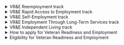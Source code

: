 

<details>
  <summary>VR&E Reemployment track</summary>
https://www.va.gov/careers-employment/vocational-rehabilitation/programs/reemployment/
<blockquote>
  <details>
    <summary>Current</summary>

   ![Screen Shot 2020-10-27 at 11 34 54 AM](https://user-images.githubusercontent.com/1899695/97346891-4721aa80-1849-11eb-8363-861bd67b3687.png)

  </details>

  <details>
    <summary>Proposed</summary>

   ![Screen Shot 2020-10-27 at 11 42 00 AM](https://user-images.githubusercontent.com/1899695/97347021-73d5c200-1849-11eb-945b-e38dc0d5e153.png)


  </details>
</blockquote>
</details>


<details>
  <summary>VR&E Rapid Access to Employment track</summary>
https://www.va.gov/careers-employment/vocational-rehabilitation/programs/rapid-access-to-employment/
<blockquote>
<details>
  <summary>Current</summary>

 ![Screen Shot 2020-10-27 at 11 34 54 AM](https://user-images.githubusercontent.com/1899695/97346891-4721aa80-1849-11eb-8363-861bd67b3687.png)

</details>

<details>
  <summary>Proposed</summary>

 ![Screen Shot 2020-10-27 at 11 42 00 AM](https://user-images.githubusercontent.com/1899695/97347021-73d5c200-1849-11eb-945b-e38dc0d5e153.png)


</details>
</blockquote>
</details>


<details>
  <summary>VR&E Self-Employment track</summary>
https://www.va.gov/careers-employment/vocational-rehabilitation/programs/self-employment/
<blockquote>
<details>
  <summary>Current</summary>

 ![Screen Shot 2020-10-27 at 11 34 54 AM](https://user-images.githubusercontent.com/1899695/97346891-4721aa80-1849-11eb-8363-861bd67b3687.png)

</details>

<details>
  <summary>Proposed</summary>

 ![Screen Shot 2020-10-27 at 11 42 00 AM](https://user-images.githubusercontent.com/1899695/97347021-73d5c200-1849-11eb-945b-e38dc0d5e153.png)


</details>
</blockquote>
</details>



<details>
  <summary>VR&E Employment Through Long-Term Services track</summary>
https://www.va.gov/careers-employment/vocational-rehabilitation/programs/long-term-services/
<blockquote>
<details>
  <summary>Current</summary>

 ![Screen Shot 2020-10-27 at 11 34 54 AM](https://user-images.githubusercontent.com/1899695/97346891-4721aa80-1849-11eb-8363-861bd67b3687.png)

</details>

<details>
  <summary>Proposed</summary>

 ![Screen Shot 2020-10-27 at 11 42 00 AM](https://user-images.githubusercontent.com/1899695/97347021-73d5c200-1849-11eb-945b-e38dc0d5e153.png)


</details>
</blockquote>
</details>


<details>
  <summary>VR&E Independent Living track</summary>
https://www.va.gov/careers-employment/vocational-rehabilitation/programs/independent-living/
<blockquote>
<details>
  <summary>Current</summary>

 ![Screen Shot 2020-10-27 at 11 34 54 AM](https://github.com/department-of-veterans-affairs/va.gov-team/blob/master/teams/vsa/teams/ebenefits/images/ch31/Screen%20Shot%202020-10-27%20at%2011.51.59%20AM.png)

</details>

<details>
  <summary>Proposed</summary>

 ![Screen Shot 2020-10-27 at 11 42 00 AM](https://user-images.githubusercontent.com/1899695/97347021-73d5c200-1849-11eb-945b-e38dc0d5e153.png)


</details>
</blockquote>
</details>


<details>
  <summary>How to apply for Veteran Readiness and Employment</summary>
https://www.va.gov/careers-employment/vocational-rehabilitation/how-to-apply/
<blockquote>
<details>
  <summary>Current</summary>

 ![Screen Shot 2020-10-27 at 11 34 54 AM](https://github.com/department-of-veterans-affairs/va.gov-team/blob/master/teams/vsa/teams/ebenefits/images/ch31/Screen%20Shot%202020-10-27%20at%2011.34.54%20AM.png)

</details>

<details>
  <summary>Proposed</summary>

 ![Screen Shot 2020-10-27 at 11 42 00 AM](https://user-images.githubusercontent.com/1899695/97347021-73d5c200-1849-11eb-945b-e38dc0d5e153.png)


</details>
</blockquote>
</details>



<details>
  <summary>Eligibility for Veteran Readiness and Employment</summary>
https://www.va.gov/careers-employment/vocational-rehabilitation/eligibility/
<blockquote>
<details>
  <summary>Current</summary>

 ![Screen Shot 2020-10-27 at 11 34 54 AM](https://github.com/department-of-veterans-affairs/va.gov-team/blob/master/teams/vsa/teams/ebenefits/images/ch31/Screen%20Shot%202020-10-27%20at%2011.34.32%20AM.png)

</details>

<details>
  <summary>Proposed</summary>

 ![Screen Shot 2020-10-27 at 11 42 00 AM](https://user-images.githubusercontent.com/1899695/97347021-73d5c200-1849-11eb-945b-e38dc0d5e153.png)


</details>
</blockquote>
</details>


